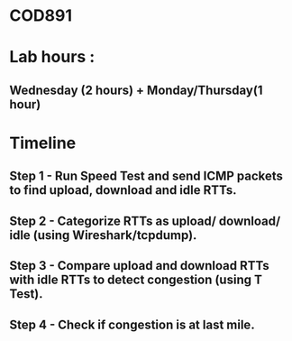 # COD891
# Lab hours :
  ## Wednesday (2 hours) + Monday/Thursday(1 hour)

# Timeline
  ## Step 1 - Run Speed Test and send ICMP packets to find upload, download and idle RTTs.
  ## Step 2 - Categorize RTTs as upload/ download/ idle (using Wireshark/tcpdump).
  ## Step 3 - Compare upload and download RTTs with idle RTTs to detect congestion (using T Test).
  ## Step 4 - Check if congestion is at last mile.

